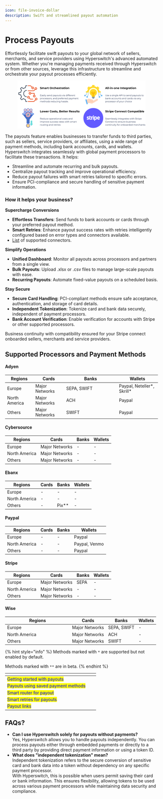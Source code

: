 ```yaml
---
icon: file-invoice-dollar
description: Swift and streamlined payout automation
---
```


# Process Payouts

Effortlessly facilitate swift payouts to your global network of sellers, merchants, and service providers using Hyperswitch's advanced automated system. Whether you're managing payments received through Hyperswitch or from other sources, leverage this infrastructure to streamline and orchestrate your payout processes efficiently.

<figure><img src="../../../.gitbook/assets/payouts.png" alt=""><figcaption></figcaption></figure>

The payouts feature enables businesses to transfer funds to third parties, such as sellers, service providers, or affiliates, using a wide range of payment methods, including bank accounts, cards, and wallets. Hyperswitch integrates seamlessly with global payment processors to facilitate these transactions. It helps:&#x20;

* Streamline and automate recurring and bulk payouts.
* Centralize payout tracking and improve operational efficiency.
* Reduce payout failures with smart retries tailored to specific errors.
* Ensure PCI-compliance and secure handling of sensitive payment information.

### How it helps your business?

**Supercharge Conversions**

* **Effortless Transfers**: Send funds to bank accounts or cards through your preferred payout method.
* **Smart Retries**: Enhance payout success rates with retries intelligently configured based on error types and connectors available.
* [List](https://hyperswitch.io/pm-list) of supported connectors.

**Simplify Operations**

* **Unified Dashboard**: Monitor all payouts across processors and partners from a single view.
* **Bulk Payouts**: Upload .xlsx or .csv files to manage large-scale payouts with ease.
* **Recurring Payouts**: Automate fixed-value payouts on a scheduled basis.

**Stay Secure**

* **Secure Card Handling**: PCI-compliant methods ensure safe acceptance, authentication, and storage of card details.
* **Independent Tokenization**: Tokenize card and bank data securely, independent of payment processors.
* **Bank Account Verification**: Enable verification for accounts with Stripe or other supported processors.

Business continuity with compatibility ensured for your Stripe connect onboarded sellers, merchants and service providers.

## Supported Processors and Payment Methods

#### Adyen

<table><thead><tr><th>Regions</th><th>Cards</th><th width="160">Banks</th><th>Wallets</th></tr></thead><tbody><tr><td>Europe</td><td>Major Networks </td><td>SEPA, SWIFT</td><td>Paypal, Neteller*, Skrill*</td></tr><tr><td>North America</td><td>Major Networks</td><td>ACH</td><td>Paypal</td></tr><tr><td>Others</td><td>Major Networks</td><td>SWIFT</td><td>Paypal</td></tr></tbody></table>

#### Cybersource

| Regions       | Cards           | Banks | Wallets |
| ------------- | --------------- | ----- | ------- |
| Europe        | Major Networks  | -     | -       |
| North America | Major Networks  | -     | -       |
| Others        | Major Networks  | -     | -       |

#### Ebanx

| Regions       | Cards | Banks   | Wallets |
| ------------- | ----- | ------- | ------- |
| Europe        | -     | -       | -       |
| North America | -     | -       | -       |
| Others        | -     | Pix\*\* | -       |

#### Paypal

| Regions       | Cards | Banks | Wallets       |
| ------------- | ----- | ----- | ------------- |
| Europe        | -     | -     | Paypal        |
| North America | -     | -     | Paypal, Venmo |
| Others        | -     | -     | Paypal        |

#### Stripe

| Regions       | Cards           | Banks | Wallets |
| ------------- | --------------- | ----- | ------- |
| Europe        | Major Networks  | SEPA  | -       |
| North America | Major Networks  | -     | -       |
| Others        | Major Networks  | -     | -       |

#### Wise

<table><thead><tr><th width="200">Regions</th><th>Cards</th><th>Banks</th><th>Wallets</th></tr></thead><tbody><tr><td>Europe</td><td>Major Networks</td><td>SEPA, SWIFT</td><td>-</td></tr><tr><td>North America</td><td>Major Networks</td><td>ACH</td><td>-</td></tr><tr><td>Others</td><td>Major Networks</td><td>SWIFT</td><td>-</td></tr></tbody></table>

{% hint style="info" %}
Methods marked with `*` are supported but not enabled by default.

Methods marked with `**` are in beta.
{% endhint %}

<table data-view="cards"><thead><tr><th></th><th data-hidden></th><th data-hidden></th></tr></thead><tbody><tr><td><mark style="color:blue;">Getting started with payouts</mark> </td><td></td><td></td></tr><tr><td><mark style="color:blue;">Payouts using saved payment methods</mark></td><td></td><td></td></tr><tr><td><mark style="color:blue;">Smart router for payout</mark></td><td></td><td></td></tr><tr><td><mark style="color:blue;">Smart retries for payouts</mark></td><td></td><td></td></tr><tr><td><mark style="color:blue;">Payout links</mark></td><td></td><td></td></tr></tbody></table>

## FAQs?

* **Can I use Hyperswitch solely for payouts without payments?** \
  Yes, Hyperswitch allows you to handle payouts independently. You can process payouts either through embedded payments or directly to a third party by providing direct payment information or using a token ID​​.
* **What does "independent tokenization" mean?** \
  Independent tokenization refers to the secure conversion of sensitive card and bank data into a token without dependency on any specific payment processor. \
  With Hyperswitch, this is possible when users permit saving their card or bank information. This ensures flexibility, allowing tokens to be used across various payment processors while maintaining data security and compliance​​.
